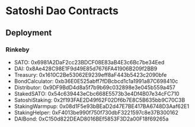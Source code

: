 # Satoshi Dao Contracts


## Deployment

### Rinkeby

+ SATO:  0x6981A2DaF2cc23BDCF08E83aB4E3c6Bc7be34Eed
+ DAI:  0x8Ae428C98E1F9d49E85d7676FA41906B209f2BB9
+ Treasury:  0x1610C2Be53062E9239eff8aF443b5423c2090bfe
+ BondCalculator:  0xb36E0E525abff7fDBcbcd1c1a1991a87C698410c
+ Distributor:  0x9DF9BdD4d8a5f7b9b69c032898e3e045b559a457
+ StakedSATO:  0x54c639443eCbc668E5573b3e4Df4B07e34cFC710
+ SatoshiStaking:  0x2f193FAE2D49f62F02Df6b7E8C5B635bb9C70C3B
+ StakingWarmpup:  0x08d1F5e93bBEaD2d47E7BE417BA6748D3Aaf62E1
+ StakingHelper:  0xF4013be990f750f730dbF3221597c8e37B300162
+ DAIBond:  0xC150d822DEAD8016BEf5853F3D2a00F18f69265a
